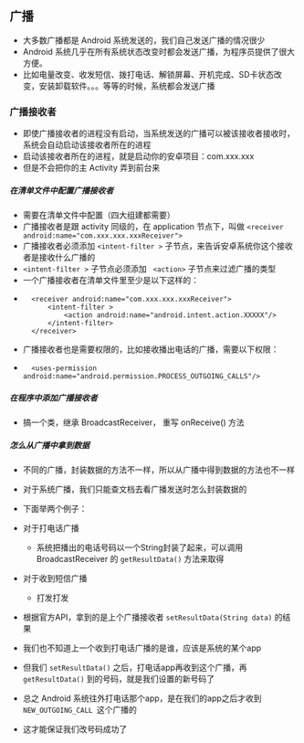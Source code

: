 ## 广播
* 大多数广播都是 Android 系统发送的，我们自己发送广播的情况很少
* Android 系统几乎在所有系统状态改变时都会发送广播，为程序员提供了很大方便。
* 比如电量改变、收发短信、拨打电话、解锁屏幕、开机完成、SD卡状态改变，安装卸载软件。。。等等的时候，系统都会发送广播
### 广播接收者
* 即使广播接收者的进程没有启动，当系统发送的广播可以被该接收者接收时，系统会自动启动该接收者所在的进程 
* 启动该接收者所在的进程，就是启动你的安卓项目：com.xxx.xxx
* 但是不会把你的主 Activity 弄到前台来
##### 在清单文件中配置广播接收者
* 需要在清单文件中配置（四大组建都需要）
* 广播接收者是跟 activity 同级的，在 application 节点下，叫做 `<receiver android:name="com.xxx.xxx.xxxReceiver">`
* 广播接收者必须添加 `<intent-filter >` 子节点，来告诉安卓系统你这个接收者是接收什么广播的
* `<intent-filter >` 子节点必须添加 ` <action>` 子节点来过滤广播的类型
* 一个广播接收者在清单文件里至少是以下这样的：
* 
		<receiver android:name="com.xxx.xxx.xxxReceiver">
            <intent-filter >
                <action android:name="android.intent.action.XXXXX"/>
            </intent-filter>
        </receiver>
* 广播接收者也是需要权限的，比如接收播出电话的广播，需要以下权限：
* 
		<uses-permission android:name="android.permission.PROCESS_OUTGOING_CALLS"/>
##### 在程序中添加广播接收者
* 搞一个类，继承 BroadcastReceiver， 重写 onReceive() 方法
##### 怎么从广播中拿到数据
* 不同的广播，封装数据的方法不一样，所以从广播中得到数据的方法也不一样
* 对于系统广播，我们只能查文档去看广播发送时怎么封装数据的
* 下面举两个例子：
* 对于打电话广播
	* 系统把播出的电话号码以一个String封装了起来，可以调用 BroadcastReceiver 的 `getResultData()` 方法来取得

* 对于收到短信广播
	* 打发打发
* 根据官方API，拿到的是上个广播接收者 `setResultData(String data)` 的结果
* 我们也不知道上一个收到打电话广播的是谁，应该是系统的某个app
* 但我们 `setResultData()` 之后，打电话app再收到这个广播，再 `getResultData()` 到的号码，就是我们设置的新号码了
* 总之 Android 系统往外打电话那个app，是在我们的app之后才收到 `NEW_OUTGOING_CALL `这个广播的
* 这才能保证我们改号码成功了